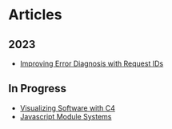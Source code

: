 # Articles

## 2023

- [Improving Error Diagnosis with Request IDs](./node-express-logging-error-handling)

## In Progress

- [Visualizing Software with C4](./c4-software-visualization)
- [Javascript Module Systems](./javascript-module-systems)
